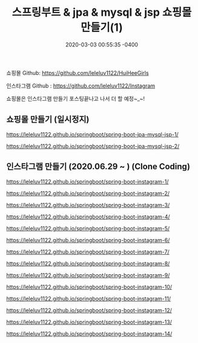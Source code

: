 ﻿---
title: "스프링부트 & jpa & mysql & jsp 쇼핑몰 만들기(1)"
date: 2020-03-03 00:55:35 -0400
categories: springboot
comments: true
---

쇼핑몰 Github: <https://github.com/leleluv1122/HuiHeeGirls>

인스타그램 Github : <https://github.com/leleluv1122/Instagram>

쇼핑몰은 인스타그램 만들기 포스팅끝나고 나서 더 할 예정~_~!  

## 쇼핑몰 만들기 (일시정지)  

<https://leleluv1122.github.io/springboot/spring-boot-jpa-mysql-jsp-1/>

<https://leleluv1122.github.io/springboot/spring-boot-jpa-mysql-jsp-2/>


## 인스타그램 만들기 (2020.06.29 ~ )  (Clone Coding)

<https://leleluv1122.github.io/springboot/spring-boot-instagram-1/>

<https://leleluv1122.github.io/springboot/spring-boot-instagram-2/>

<https://leleluv1122.github.io/springboot/spring-boot-instagram-3/>

<https://leleluv1122.github.io/springboot/spring-boot-instagram-4/>

<https://leleluv1122.github.io/springboot/spring-boot-instagram-5/>

<https://leleluv1122.github.io/springboot/spring-boot-instagram-6/>

<https://leleluv1122.github.io/springboot/spring-boot-instagram-7/>

<https://leleluv1122.github.io/springboot/spring-boot-instagram-8/>

<https://leleluv1122.github.io/springboot/spring-boot-instagram-9/>

<https://leleluv1122.github.io/springboot/spring-boot-instagram-10/>

<https://leleluv1122.github.io/springboot/spring-boot-instagram-11/>

<https://leleluv1122.github.io/springboot/spring-boot-instagram-12/>

<https://leleluv1122.github.io/springboot/spring-boot-instagram-13/>

<https://leleluv1122.github.io/springboot/spring-boot-instagram-14/>
